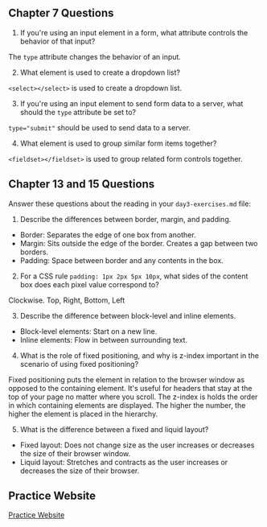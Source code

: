 ## Chapter 7 Questions

1. If you're using an input element in a form, what attribute controls the behavior of that input?

  The `type` attribute changes the behavior of an input.

2.  What element is used to create a dropdown list?

  `<select></select>` is used to create a dropdown list.

3.  If you're using an input element to send form data to a server, what should the `type` attribute be set to?

  `type="submit"` should be used to send data to a server.

4.  What element is used to group similar form items together?

  `<fieldset></fieldset>` is used to group related form controls together.

## Chapter 13 and 15 Questions

Answer these questions about the reading in your `day3-exercises.md` file:

1.  Describe the differences between border, margin, and padding.

* Border: Separates the edge of one box from another.
* Margin: Sits outside the edge of the border. Creates a gap between two borders.
* Padding: Space between border and any contents in the box.

2.  For a CSS rule `padding: 1px 2px 5px 10px`, what sides of the content box does each pixel value correspond to?

  Clockwise. Top, Right, Bottom, Left

3.  Describe the difference between block-level and inline elements.

* Block-level elements: Start on a new line.
* Inline elements: Flow in between surrounding text.

4.  What is the role of fixed positioning, and why is z-index important in the scenario of using fixed positioning?

  Fixed positioning puts the element in relation to the browser window as opposed to the containing element. It's useful for headers that stay at the top of your page no matter where you scroll. The z-index is holds the order in which containing elements are displayed. The higher the number, the higher the element is placed in the hierarchy.

5.  What is the difference between a fixed and liquid layout?

* Fixed layout: Does not change size as the user increases or decreases the size of their browser window.
* Liquid layout: Stretches and contracts as the user increases or decreases the size of their browser.

## Practice Website
[Practice Website](https://codepen.io/kcwill/pen/abzKpLp)
